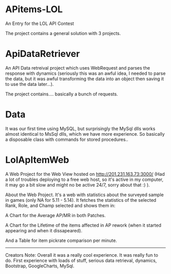 # APitems-LOL
An Entry for the LOL API Contest

The project contains a general solution with 3 projects.


ApiDataRetriever
==============
An API Data retreival project which uses WebRequest and parses the response with dynamics (seriously this was an awful idea, I needed to parse the data, but it was awful transforming the data into an object then saving it to use the data later...).

The project contains.... basically a bunch of requests.

Data
==============
It was our first time using MySQL, but surprisingly the MySql dlls works almost identical to MsSql dlls, which we have more experience. 
So basically a disposable class with commands for stored procedures..

LolApItemWeb
==============
A Web Project for the Web View hosted on http://201.231.163.73:3000/ (Had a lot of troubles deploying to a free web host, so it's active in my computer, it may go a bit slow and might no be active 24/7, sorry about that :) ).

About the Web Project.
It's a web with statistics about the surveyed sample in games (only NA for 5.11 - 5.14). 
It fetches the statistics of the selected Rank, Role, and Champ selected and shows them in:

A Chart for the Average AP/MR in both Patches.

A Chart for the Lifetime of the items affected in AP rework (when it started appearing and when it dissapeared).

And a Table for item pickrate comparison per minute.

_____________________________
Creators Note:
Overall it was a really cool experience. It was really fun to do. First experience with loads of stuff, serious data retrieval, dynamics, Bootstrap, GoogleCharts, MySql.
